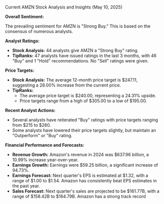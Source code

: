 Current AMZN Stock Analysis and Insights (May 10, 2025)

**Overall Sentiment:**

The prevailing sentiment for AMZN is "Strong Buy." This is based on the consensus of numerous analysts.

**Analyst Ratings:**

*   **Stock Analysis:** 44 analysts give AMZN a "Strong Buy" rating.
*   **TipRanks:** 47 analysts have issued ratings in the last 3 months, with 46 "Buy" and 1 "Hold" recommendations. No "Sell" ratings were given.

**Price Targets:**

*   **Stock Analysis:** The average 12-month price target is $247.11, suggesting a 28.00% increase from the current price.
*   **TipRanks:**
    *   The average price target is $240.00, representing a 24.31% upside.
    *   Price targets range from a high of $305.00 to a low of $195.00.

**Recent Analyst Actions:**

*   Several analysts have reiterated "Buy" ratings with price targets ranging from $215 to $260.
*   Some analysts have lowered their price targets slightly, but maintain an "Outperform" or "Buy" rating.

**Financial Performance and Forecasts:**

*   **Revenue Growth:** Amazon's revenue in 2024 was $637.96 billion, a 10.99% increase year-over-year.
*   **Earnings Growth:** Earnings were $59.25 billion, a significant increase of 94.73%.
*   **Earnings Forecast:** Next quarter's EPS is estimated at $1.32, with a range of $1.00 to $1.54. Amazon has consistently beat EPS estimates in the past year.
*   **Sales Forecast:** Next quarter's sales are projected to be $161.77B, with a range of $158.42B to $164.79B. Amazon has a strong track record